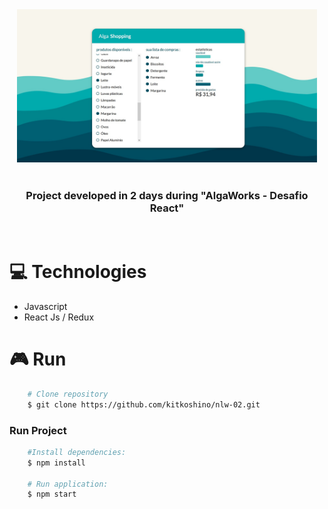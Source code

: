 <div align="center">
<img src="./src/assets/print.jpg" width="480"/>
</div>
<br/>
<h3 align="center">Project developed in 2 days during "AlgaWorks - Desafio React" </h3>
<br/>

# :computer: Technologies

- Javascript
- React Js / Redux

# :video_game: Run

```bash
    # Clone repository
    $ git clone https://github.com/kitkoshino/nlw-02.git
```

### Run Project

```bash
    #Install dependencies:
    $ npm install

    # Run application:
    $ npm start
```
